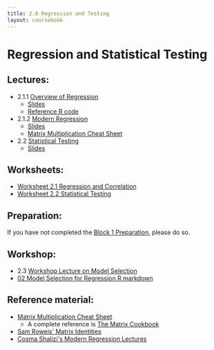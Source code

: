 ```yaml
---
title: 2.0 Regression and Testing
layout: coursebook
---
```

# Regression and Statistical Testing

## Lectures:

* 2.1.1 [Overview of Regression](/assets/videos/02.1.1.mov)
  * [Slides](02.1.1-OverviewRegression.pdf)
  * [Reference R code](/assets/code/02.1-Regression.R)
* 2.1.2 [Modern Regression](/assets/videos/02.1.2.mov)
  * [Slides](02.1.2-ModernRegression.pdf)
  * [Matrix Multiplication Cheat Sheet](02-MatrixCheatsheet.md)
* 2.2 [Statistical Testing](/assets/videos/02.2.mov)
  * [Slides](04-StatisticalTesting.pdf)

## Worksheets:

* [Worksheet 2.1 Regression and Correlation](/assets/worksheets/ws02.1_questions.pdf)
* [Worksheet 2.2 Statistical Testing](/assets/worksheets/ws02.2_questions.pdf)

## Preparation:

If you have not completed the [Block 1 Preparation](01.md), please do so.

## Workshop:

* 2.3 [Workshop Lecture on Model Selection](/assets/videos/01.2.mov)
* [02 Model Selection for Regression R markdown](/assets/workshops/03-modelselection.Rmd)

## Reference material:
* [Matrix Multiplication Cheat Sheet](02-MatrixCheatsheet.md)
  * A complete reference is [The Matrix Cookbook](https://www.math.uwaterloo.ca/~hwolkowi/matrixcookbook.pdf)
* [Sam Roweis' Matrix Identities](http://robotics.caltech.edu/~sam/TechReports/extern_matrixids.pdf)
* [Cosma Shalizi's Modern Regression Lectures](http://www.stat.cmu.edu/~cshalizi/mreg/15/lectures/)
